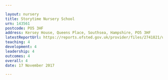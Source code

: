 ```yaml
---

layout: nursery
title: Storytime Nursery School
urn: 143561
postcode: PO5 3HF
address: Kersey House, Queens Place, Southsea, Hampshire, PO5 3HF
latestReportUrl: https://reports.ofsted.gov.uk/provider/files/2741821/urn/143561.pdf
teaching: 4
development: 4
leadership: 4
outcomes: 4
overall: 4
date: 17 November 2017

---
```

